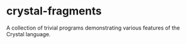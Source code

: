 # crystal-fragments
A collection of trivial programs demonstrating various features of the Crystal language.

